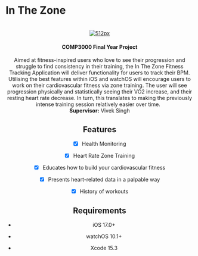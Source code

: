 # In The Zone

<br />

<center><a href="https://github.com/alex-brankin"><img src="https://github.com/alex-brankin/In-The-Zone/blob/main/Design/512px.png" alt="512px" border="0"></a>   

<center><p>
<b><h4>COMP3000 Final Year Project </h4></b>
Aimed at fitness-inspired users who love to see their progression and struggle to find consistency in their training, the In The Zone Fitness Tracking Application will deliver functionality for users to track their BPM. Utilising the best features within iOS and watchOS will encourage users to work on their cardiovascular fitness via zone training. The user will see progression physically and statistically seeing their VO2 increase, and their resting heart rate decrease. In turn, this translates to making the previously intense training session relatively easier over time.  <br><b>Supervisor:</b> Vivek Singh

## Features

- [x]  Health Monitoring

- [x]  Heart Rate Zone Training

- [x]  Educates how to build your cardiovascular fitness

- [x]  Presents heart-related data in a palpable way

- [x]  History of workouts

## Requirements

- iOS 17.0+

- watchOS 10.1+

- Xcode 15.3
